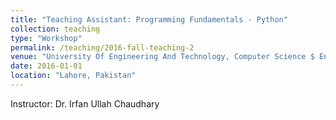```yaml
---
title: "Teaching Assistant: Programming Fundamentals - Python"
collection: teaching
type: "Workshop"
permalink: /teaching/2016-fall-teaching-2
venue: "University Of Engineering And Technology, Computer Science $ Engineering Department"
date: 2016-01-01
location: "Lahore, Pakistan"
---
```


Instructor: Dr. Irfan Ullah Chaudhary
